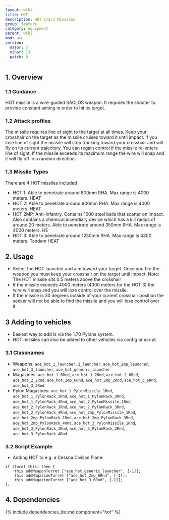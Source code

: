 ```yaml
---
layout: wiki
title: HOT
description: HOT 1/2/3 Missiles
group: feature
category: equipment
parent: wiki
mod: ace
version:
  major: 3
  minor: 13
  patch: 0
---
```


## 1. Overview

### 1.1 Guidance

HOT missile is a wire-guided SACLOS weapon. It requires the shooter to provide constant aiming in order to hit its target.

### 1.2 Attack profiles

The missile requires line of sight to the target at all times. Keep your crosshair on the target as the missile cruises toward it until impact.
If you lose line of sight the missile will stop tracking toward your crosshair and will fly on its current trajectory. You can regain control if the missile re-enters line of sight.
If the missile exceeds its maximum range the wire will snap and it will fly off in a random direction.

### 1.3 Missile Types

There are 4 HOT missiles included
- HOT 1: Able to penetrate around 800mm RHA. Max range is 4000 meters. HEAT
- HOT 2: Able to penetrate around 900mm RHA. Max range is 4000 meters. HEAT
- HOT 2MP: Anti-Infantry. Contains 1000 steel balls that scatter on impact. Also contains a chemical incendiary device which has a kill radius of around 20 meters. Able to penetrate around 350mm RHA. Max range is 4000 meters. HE
- HOT 3: Able to penetrate around 1250mm RHA. Max range is 4300 meters. Tandem HEAT

## 2. Usage

- Select the HOT launcher and aim toward your target. Once you fire the weapon you must keep your crosshair on the target until impact. Note: The HOT missile sits 0.5 meters above the crosshair
- If the missile exceeds 4000 meters (4300 meters for the HOT 3) the wire will snap and you will lose control over the missile.
- If the missile is 30 degrees outside of your current crosshair position the seeker will not be able to find the missile and you will lose control over it.

## 3 Adding to vehicles

- Easiest way to add is via the 1.70 Pylons system.
- HOT missiles can also be added to other vehicles via config or script.

### 3.1 Classnames

- Weapons: `ace_hot_1_launcher`, `2_launcher`, `ace_hot_2mp_launcher`, `ace_hot_3_launcher`, `ace_hot_generic_launcher`
- Magazines: `ace_hot_1_6Rnd`, `ace_hot_1_2Rnd`, `ace_hot_2_6Rnd`, `ace_hot_2_2Rnd`, `ace_hot_2mp_6Rnd`, `ace_hot_2mp_2Rnd`, `ace_hot_3_6Rnd`, `ace_hot_3_2Rnd`
- Pylon Magazines: `ace_hot_1_PylonMissile_1Rnd`, `ace_hot_1_PylonRack_1Rnd`, `ace_hot_1_PylonRack_3Rnd`, `ace_hot_1_PylonRack_4Rnd`, `ace_hot_2_PylonMissile_1Rnd`, `ace_hot_2_PylonRack_1Rnd`, `ace_hot_2_PylonRack_3Rnd`, `ace_hot_2_PylonRack_4Rnd`, `ace_hot_2mp_PylonMissile_1Rnd`, `ace_hot_2mp_PylonRack_1Rnd`, `ace_hot_2mp_PylonRack_3Rnd`, `ace_hot_2mp_PylonRack_4Rnd`, `ace_hot_3_PylonMissile_1Rnd`, `ace_hot_3_PylonRack_1Rnd`, `ace_hot_3_PylonRack_3Rnd`, `ace_hot_3_PylonRack_4Rnd`

### 3.2 Script Example

- Adding HOT to e.g. a Cessna Civilian Plane:

```sqf
if (local this) then {
    this addWeaponTurret ["ace_hot_generic_launcher", [-1]];
    this addMagazineTurret ["ace_hot_2mp_6Rnd", [-1]];
    this addMagazineTurret ["ace_hot_3_6Rnd", [-1]];
};
```

## 4. Dependencies

{% include dependencies_list.md component="hot" %}
